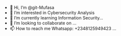 - 👋 Hi, I’m @git-Mufasa
- 👀 I’m interested in Cybersecurity Analysis
- 🌱 I’m currently learning Information Security...
- 💞️ I’m looking to collaborate on ...
- 📫 How to reach me Whatsapp: +2348125949423 ...

<!---
git-Mufasa/git-Mufasa is a ✨ special ✨ repository because its `README.md` (this file) appears on your GitHub profile.
You can click the Preview link to take a look at your changes.
--->
